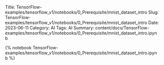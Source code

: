 Title: TensorFlow-examples/tensorflow_v1/notebooks/0_Prerequisite/mnist_dataset_intro
Slug: TensorFlow-examples/tensorflow_v1/notebooks/0_Prerequisite/mnist_dataset_intro
Date: 2023-06-11
Category: AI
Tags: AI
Summary: content/docs/TensorFlow-examples/tensorflow_v1/notebooks/0_Prerequisite/mnist_dataset_intro.ipynb

{% notebook TensorFlow-examples/tensorflow_v1/notebooks/0_Prerequisite/mnist_dataset_intro.ipynb %}